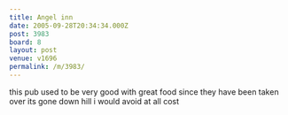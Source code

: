 ```yaml
---
title: Angel inn
date: 2005-09-28T20:34:34.000Z
post: 3983
board: 8
layout: post
venue: v1696
permalink: /m/3983/
---
```

this pub used to be very good with great food since they have been taken over its gone down hill i would avoid at all cost
